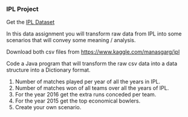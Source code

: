 ### IPL Project

Get the [IPL Dataset](https://www.kaggle.com/manasgarg/ipl)

In this data assignment you will transform raw data from IPL into some scenarios that will convey some meaning / analysis.

Download both csv files from https://www.kaggle.com/manasgarg/ipl

Code a Java program that will transform the raw csv data into a data structure into a Dictionary format.

1. Number of matches played per year of all the years in IPL.
2. Number of matches won of all teams over all the years of IPL.
3. For the year 2016 get the extra runs conceded per team.
4. For the year 2015 get the top economical bowlers.
5. Create your own scenario.
